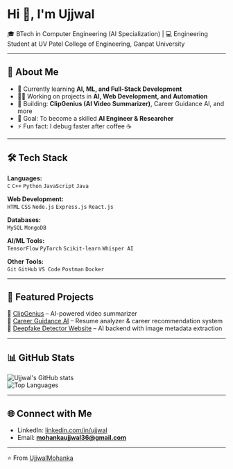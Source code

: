# Hi 👋, I'm Ujjwal  

🎓 BTech in Computer Engineering (AI Specialization) | 💻 Engineering Student at UV Patel College of Engineering, Ganpat University  

---

## 🚀 About Me  
- 🌱 Currently learning **AI, ML, and Full-Stack Development**  
- 👨‍💻 Working on projects in **AI, Web Development, and Automation**  
- 🔭 Building: **ClipGenius (AI Video Summarizer)**, Career Guidance AI, and more  
- 🎯 Goal: To become a skilled **AI Engineer & Researcher**  
- ⚡ Fun fact: I debug faster after coffee ☕  

---

## 🛠️ Tech Stack  
**Languages:**  
`C` `C++` `Python` `JavaScript` `Java`  

**Web Development:**  
`HTML` `CSS` `Node.js` `Express.js` `React.js`  

**Databases:**  
`MySQL` `MongoDB`  

**AI/ML Tools:**  
`TensorFlow` `PyTorch` `Scikit-learn` `Whisper AI`  

**Other Tools:**  
`Git` `GitHub` `VS Code` `Postman` `Docker`  

---

## 📌 Featured Projects  
🔹 [ClipGenius](https://github.com/UjjwalMohanka/ClipGenius) – AI-powered video summarizer  
🔹 [Career Guidance AI](https://github.com/UjjwalMohanka/code_carnival) – Resume analyzer & career recommendation system  
🔹 [Deepfake Detector Website](#) – AI backend with image metadata extraction  

---

## 📊 GitHub Stats  
![Ujjwal's GitHub stats](https://github-readme-stats.vercel.app/api?username=UjjwalMohanka&show_icons=true&theme=radical)  
![Top Languages](https://github-readme-stats.vercel.app/api/top-langs/?username=UjjwalMohanka&layout=compact&theme=radical)  

---

## 🌐 Connect with Me  
- LinkedIn: [linkedin.com/in/ujjwal](#)   
- Email: **mohankaujjwal36@gmail.com**  

---

⭐️ From [UjjwalMohanka](https://github.com/UjjwalMohanka)
